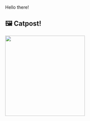 Hello there!



## 🖼️ Catpost!

<sub>
    <img src="https://cdn2.thecatapi.com/images/8r.gif" height="256">
</sub>


